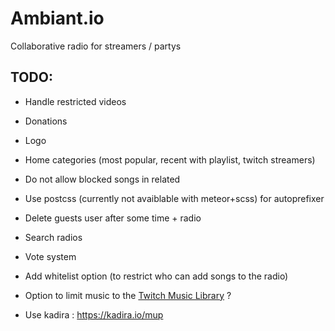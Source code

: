 # Ambiant.io
Collaborative radio for streamers / partys

## TODO:

* Handle restricted videos
* Donations
* Logo
* Home categories (most popular, recent with playlist, twitch streamers)
* Do not allow blocked songs in related
* Use postcss (currently not avaiblable with meteor+scss) for autoprefixer
* Delete guests user after some time + radio
* Search radios

* Vote system
* Add whitelist option (to restrict who can add songs to the radio)
* Option to limit music to the [Twitch Music Library](http://music.twitch.tv/) ?
* Use kadira : https://kadira.io/mup
